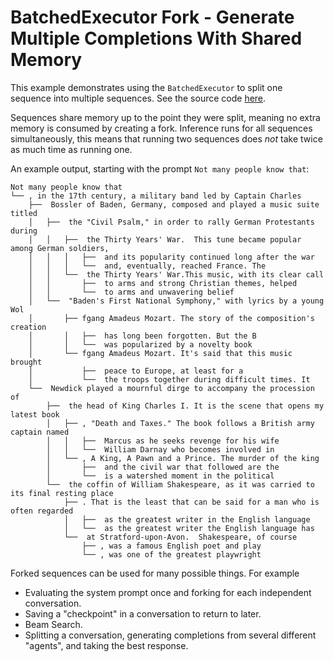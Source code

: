 # BatchedExecutor Fork - Generate Multiple Completions With Shared Memory

This example demonstrates using the `BatchedExecutor` to split one sequence into multiple sequences. See the source code [here](https://github.com/SciSharp/LLamaSharp/blob/master/LLama.Examples/Examples/BatchedExecutorFork.cs).

Sequences share memory up to the point they were split, meaning no extra memory is consumed by creating a fork. Inference runs for all sequences simultaneously, this means that running two sequences does _not_ take twice as much time as running one.

An example output, starting with the prompt `Not many people know that`:

```
Not many people know that
└── , in the 17th century, a military band led by Captain Charles
    ├──  Bossler of Baden, Germany, composed and played a music suite titled
    │   ├──  the "Civil Psalm," in order to rally German Protestants during
    │   │   ├──  the Thirty Years' War.  This tune became popular among German soldiers,
    │   │   │   ├──  and its popularity continued long after the war
    │   │   │   └──  and, eventually, reached France. The
    │   │   └──  the Thirty Years' War.This music, with its clear call
    │   │       ├──  to arms and strong Christian themes, helped
    │   │       └──  to arms and unwavering belief
    │   └──  "Baden's First National Symphony," with lyrics by a young Wol
    │       ├── fgang Amadeus Mozart. The story of the composition's creation
    │       │   ├──  has long been forgotten. But the B
    │       │   └──  was popularized by a novelty book
    │       └── fgang Amadeus Mozart. It's said that this music brought
    │           ├──  peace to Europe, at least for a
    │           └──  the troops together during difficult times. It
    └──  Newdick played a mournful dirge to accompany the procession of
        ├──  the head of King Charles I. It is the scene that opens my latest book
        │   ├── , "Death and Taxes." The book follows a British army captain named
        │   │   ├──  Marcus as he seeks revenge for his wife
        │   │   └──  William Darnay who becomes involved in
        │   └── , A King, A Pawn and a Prince. The murder of the king
        │       ├──  and the civil war that followed are the
        │       └──  is a watershed moment in the political
        └──  the coffin of William Shakespeare, as it was carried to its final resting place
            ├── . That is the least that can be said for a man who is often regarded
            │   ├──  as the greatest writer in the English language
            │   └──  as the greatest writer the English language has
            └──  at Stratford-upon-Avon.  Shakespeare, of course
                ├── , was a famous English poet and play
                └── , was one of the greatest playwright
```

Forked sequences can be used for many possible things. For example
 - Evaluating the system prompt once and forking for each independent conversation.
 - Saving a "checkpoint" in a conversation to return to later.
 - Beam Search.
 - Splitting a conversation, generating completions from several different "agents", and taking the best response.